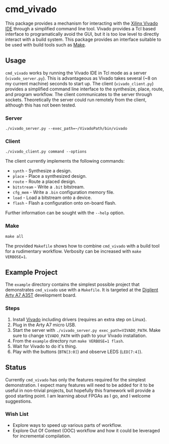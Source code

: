 # cmd_vivado

This package provides a mechanism for interacting with the [Xilinx Vivado
IDE](https://www.xilinx.com/products/design-tools/vivado.html) through a
simplified command line tool.  Vivado provides a Tcl based interface to
programatically avoid the GUI, but it is too low level to directly interact with
a build system.  This package provides an interface suitable to be used with
build tools such as [Make](https://www.gnu.org/software/make/manual/make.html).

## Usage

`cmd_vivado` works by running the Vivado IDE in Tcl mode as a server
(`vivado_server.py`).  This is advantageous as Vivado takes several (~8 on my
current machine) seconds to start up.  The client (`vivado_client.py`) provides
a simplified command line interface to the synthesize, place, route, and program
workflow.  The client communicates to the server through sockets.  Theoretically
the server could run remotely from the client, although this has not been
tested.

### Server

```Shell
./vivado_server.py --exec_path=~/VivadoPath/bin/vivado
```

### Client

```Shell
./vivado_client.py command --options
```

The client currently implements the following commands:
* `synth` - Synthesize a design.
* `place` - Place a synthesized design.
* `route` - Route a placed design.
* `bitstream` - Write a `.bit` bitstream.
* `cfg_mem` - Write a `.bin` configuration memory file.
* `load` - Load a bitstream onto a device.
* `flash` - Flash a configuration onto on-board flash.

Further information can be sought with the `--help` option.

### Make

```Shell
make all
```

The provided `Makefile` shows how to combine `cmd_vivado` with a build tool for
a rudimentary workflow.  Verbosity can be increased with `make VERBOSE=1`.

## Example Project

The `example` directory contains the simplest possible project that demonstrates
`cmd_vivado` use with a `Makefile`.  It is targeted at the [Digilent Arty A7
A35T](https://reference.digilentinc.com/reference/programmable-logic/arty-a7/start)
development board.

### Steps

1. Install [Vivado](https://www.xilinx.com/support/download.html) including
   drivers (requires an extra step on Linux).
2. Plug in the Arty A7 micro USB.
2. Start the server with `./vivado_server.py exec_path=VIVADO_PATH`.  Make sure
   to change `VIVADO_PATH` with path to your Vivado installation.
3. From the `example` directory run `make VERBOSE=1 flash`.
4. Wait for Vivado to do it's thing.
5. Play with the buttons (`BTN[3:0]`) and observe LEDS (`LED[7:4]`).

## Status

Currently `cmd_vivado` has only the features required for the simplest
demonstration.  I expect many features will need to be added for it to be useful
in non-trivial projects, but hopefully this framework will provide a good
starting point.  I am learning about FPGAs as I go, and I welcome suggestions.

### Wish List

* Explore ways to speed up various parts of workflow.
* Explore Out Of Context (OOC) workflow and how it could be leveraged for
  incremental compilation.
